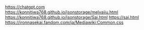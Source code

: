 https://chatgpt.com
https://konnitiwa768.github.io/jsonstorage/melvaiju.html
https://konnitiwa768.github.io/jsonstorage/Sai.html
[https://sai.html
](https://konnitiwa768.github.io/jsonstorage/アカルツァグ.html)
https://ironnasekai.fandom.com/ja/Mediawiki:Common.css
